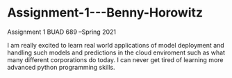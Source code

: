 # Assignment-1---Benny-Horowitz
Assignment 1 BUAD 689 –Spring 2021

I am really excited to learn real world applications of model deployment and handling such models and predictions in the cloud enviroment such as what many different corporations do today. I can never get tired of learning more advanced python programming skills.
